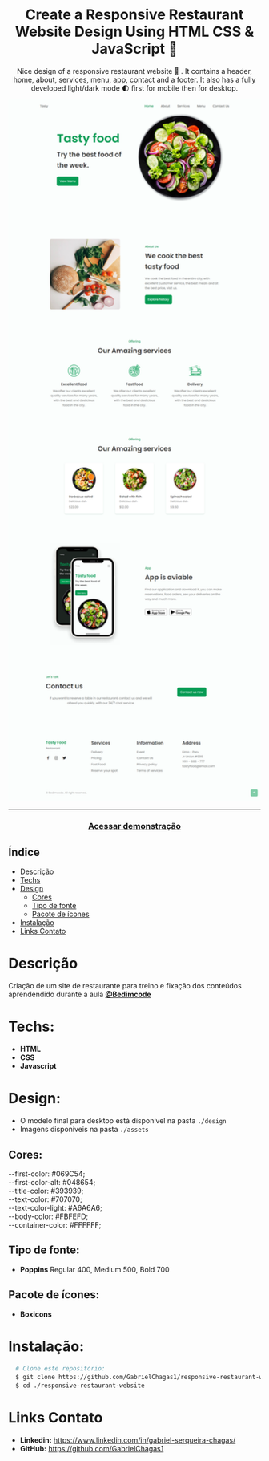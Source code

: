 <div align="center">
    <h1 align="center">Create a Responsive Restaurant Website Design Using HTML CSS & JavaScript 🥗</h1>
    <p>Nice design of a responsive restaurant website 🥗 . It contains a header, home, about, services, menu, app, contact and a footer. It also has a fully developed light/dark mode 🌓 first for mobile then for desktop.</p>
    <img src="./design/preview.png" alt="Logo" width="800">
</div>

---
<h3 align="center">
  <a href="https://responsive-restaurant-website.vercel.app/">Acessar demonstração</a>
</h3>

## Índice

* [Descrição](#descrição)
* [Techs](#techs)
* [Design](#design)
  * [Cores](#cores)
  * [Tipo de fonte](#tipo-de-fonte)
  * [Pacote de ícones](#pacote-de-ícones)
* [Instalação](#instalação)
* [Links Contato](#links-contato)

# Descrição
Criação de um site de restaurante para treino e fixação dos conteúdos aprendendido durante a aula [**@Bedimcode**](https://www.youtube.com/c/Bedimcode)

# Techs: 
- **HTML**
- **CSS**
- **Javascript**

# Design:
- O modelo final para desktop está disponível na pasta `./design`
- Imagens disponíveis na pasta `./assets`<br>

## Cores:
--first-color: #069C54;<br>
--first-color-alt: #048654;<br>
--title-color: #393939;<br>
--text-color: #707070;<br>
--text-color-light: #A6A6A6;<br>
--body-color: #FBFEFD;<br>
--container-color: #FFFFFF;<br>

## Tipo de fonte:
- **Poppins** Regular 400, Medium 500, Bold 700


## Pacote de ícones:
- **Boxicons**

# Instalação:
```bash
  # Clone este repositório:
  $ git clone https://github.com/GabrielChagas1/responsive-restaurant-website.git
  $ cd ./responsive-restaurant-website
```

# Links Contato
- **Linkedin:** https://www.linkedin.com/in/gabriel-serqueira-chagas/<br>
- **GitHub:** https://github.com/GabrielChagas1<br>